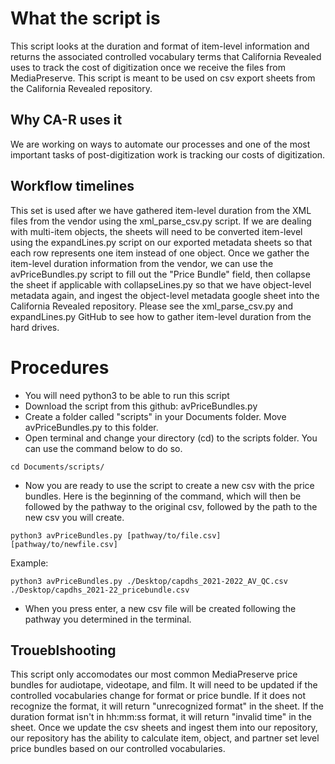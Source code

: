 # What the script is
This script looks at the duration and format of item-level information and returns the associated controlled vocabulary terms that California Revealed uses to track the cost of digitization once we receive the files from MediaPreserve. This script is meant to be used on csv export sheets from the California Revealed repository. 
## Why CA-R uses it
We are working on ways to automate our processes and one of the most important tasks of post-digitization work is tracking our costs of digitization.
## Workflow timelines
This set is used after we have gathered item-level duration from the XML files from the vendor using the xml_parse_csv.py script. If we are dealing with multi-item objects, the sheets will need to be converted item-level using the expandLines.py script on our exported metadata sheets so that each row represents one item instead of one object. Once we gather the item-level duration information from the vendor, we can use the avPriceBundles.py script to fill out the "Price Bundle" field, then collapse the sheet if applicable with collapseLines.py so that we have object-level metadata again, and ingest the object-level metadata google sheet into the California Revealed repository. Please see the xml_parse_csv.py and expandLines.py GitHub to see how to gather item-level duration from the hard drives.
# Procedures
- You will need python3 to be able to run this script
- Download the script from this github: avPriceBundles.py
- Create a folder called "scripts" in your Documents folder. Move avPriceBundles.py to this folder.
- Open terminal and change your directory (cd) to the scripts folder. You can use the command below to do so.
```
cd Documents/scripts/
```
- Now you are ready to use the script to create a new csv with the price bundles. Here is the beginning of the command, which will then be followed by the pathway to the original csv, followed by the path to the new csv you will create. 
```
python3 avPriceBundles.py [pathway/to/file.csv] [pathway/to/newfile.csv]
```
Example:
```
python3 avPriceBundles.py ./Desktop/capdhs_2021-2022_AV_QC.csv ./Desktop/capdhs_2021-22_pricebundle.csv 
```
- When you press enter, a new csv file will be created following the pathway you determined in the terminal. 
## Troueblshooting
This script only accomodates our most common MediaPreserve price bundles for audiotape, videotape, and film. It will need to be updated if the controlled vocabularies change for format or price bundle. If it does not recognize the format, it will return "unrecognized format" in the sheet. If the duration format isn't in hh:mm:ss format, it will return "invalid time" in the sheet. Once we update the csv sheets and ingest them into our repository, our repository has the ability to calculate item, object, and partner set level price bundles based on our controlled vocabularies.
